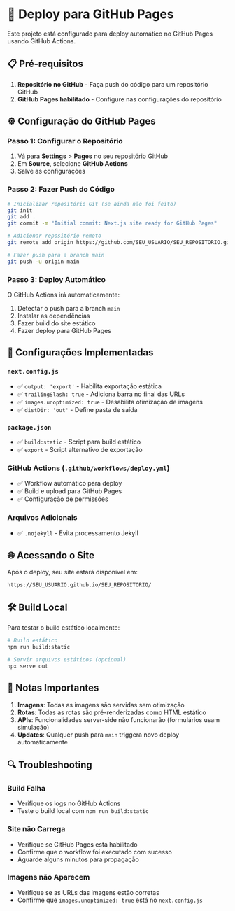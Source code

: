# 🚀 Deploy para GitHub Pages

Este projeto está configurado para deploy automático no GitHub Pages usando GitHub Actions.

## 📋 Pré-requisitos

1. **Repositório no GitHub** - Faça push do código para um repositório GitHub
2. **GitHub Pages habilitado** - Configure nas configurações do repositório

## ⚙️ Configuração do GitHub Pages

### Passo 1: Configurar o Repositório

1. Vá para **Settings** > **Pages** no seu repositório GitHub
2. Em **Source**, selecione **GitHub Actions**
3. Salve as configurações

### Passo 2: Fazer Push do Código

```bash
# Inicializar repositório Git (se ainda não foi feito)
git init
git add .
git commit -m "Initial commit: Next.js site ready for GitHub Pages"

# Adicionar repositório remoto
git remote add origin https://github.com/SEU_USUARIO/SEU_REPOSITORIO.git

# Fazer push para a branch main
git push -u origin main
```

### Passo 3: Deploy Automático

O GitHub Actions irá automaticamente:
1. Detectar o push para a branch `main`
2. Instalar as dependências
3. Fazer build do site estático
4. Fazer deploy para GitHub Pages

## 🔧 Configurações Implementadas

### `next.config.js`
- ✅ `output: 'export'` - Habilita exportação estática
- ✅ `trailingSlash: true` - Adiciona barra no final das URLs
- ✅ `images.unoptimized: true` - Desabilita otimização de imagens
- ✅ `distDir: 'out'` - Define pasta de saída

### `package.json`
- ✅ `build:static` - Script para build estático
- ✅ `export` - Script alternativo de exportação

### GitHub Actions (`.github/workflows/deploy.yml`)
- ✅ Workflow automático para deploy
- ✅ Build e upload para GitHub Pages
- ✅ Configuração de permissões

### Arquivos Adicionais
- ✅ `.nojekyll` - Evita processamento Jekyll

## 🌐 Acessando o Site

Após o deploy, seu site estará disponível em:
```
https://SEU_USUARIO.github.io/SEU_REPOSITORIO/
```

## 🛠️ Build Local

Para testar o build estático localmente:

```bash
# Build estático
npm run build:static

# Servir arquivos estáticos (opcional)
npx serve out
```

## 📝 Notas Importantes

1. **Imagens**: Todas as imagens são servidas sem otimização
2. **Rotas**: Todas as rotas são pré-renderizadas como HTML estático
3. **APIs**: Funcionalidades server-side não funcionarão (formulários usam simulação)
4. **Updates**: Qualquer push para `main` triggera novo deploy automaticamente

## 🔍 Troubleshooting

### Build Falha
- Verifique os logs no GitHub Actions
- Teste o build local com `npm run build:static`

### Site não Carrega
- Verifique se GitHub Pages está habilitado
- Confirme que o workflow foi executado com sucesso
- Aguarde alguns minutos para propagação

### Imagens não Aparecem
- Verifique se as URLs das imagens estão corretas
- Confirme que `images.unoptimized: true` está no `next.config.js`
